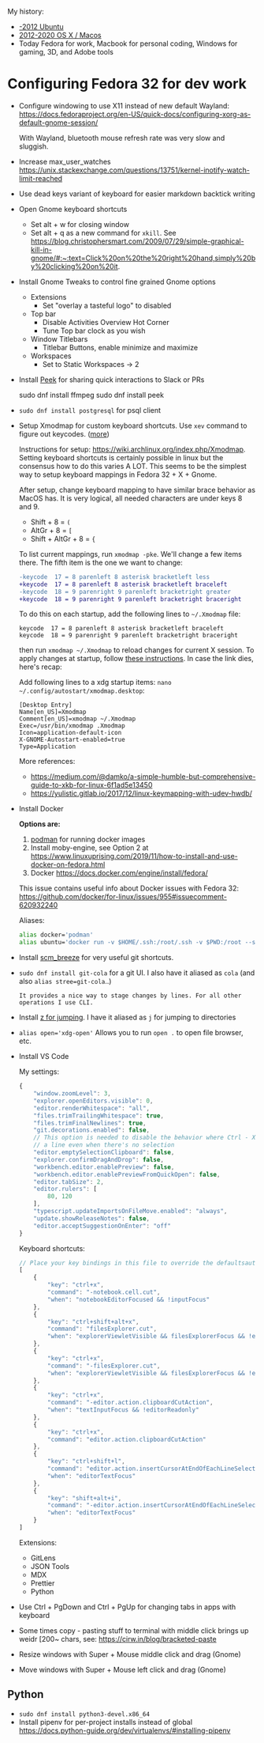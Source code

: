 
My history:

* [-2012 Ubuntu](https://apple.stackexchange.com/questions/68848/switching-from-ubuntu-to-os-x-and-im-lost)
* [2012-2020 OS X / Macos](https://gist.github.com/kimmobrunfeldt/350f4898d1b82cf10bce)
* Today Fedora for work, Macbook for personal coding, Windows for gaming, 3D, and Adobe tools



# Configuring Fedora 32 for dev work

* Configure windowing to use X11 instead of new default Wayland: https://docs.fedoraproject.org/en-US/quick-docs/configuring-xorg-as-default-gnome-session/

   With Wayland, bluetooth mouse refresh rate was very slow and sluggish.
   
* Increase max_user_watches https://unix.stackexchange.com/questions/13751/kernel-inotify-watch-limit-reached
* Use dead keys variant of keyboard for easier markdown backtick writing
* Open Gnome keyboard shortcuts
    * Set alt + w for closing window
    * Set alt + q as a new command for `xkill`. See https://blog.christophersmart.com/2009/07/29/simple-graphical-kill-in-gnome/#:~:text=Click%20on%20the%20right%20hand,simply%20by%20clicking%20on%20it.
    
* Install Gnome Tweaks to control fine grained Gnome options
    * Extensions
        * Set "overlay a tasteful logo" to disabled
    * Top bar
        * Disable Activities Overview Hot Corner
        * Tune Top bar clock as you wish
    * Window Titlebars
        * Titlebar Buttons, enable minimize and maximize
    * Workspaces
        * Set to Static Workspaces -> 2
* Install [Peek](https://github.com/phw/peek) for sharing quick interactions to Slack or PRs

    sudo dnf install ffmpeg
    sudo dnf install peek

* `sudo dnf install postgresql` for psql client

* Setup Xmodmap for custom keyboard shortcuts. Use `xev` command to figure out keycodes. ([more](https://unix.stackexchange.com/questions/49650/how-to-get-keycodes-for-xmodmap))

   Instructions for setup: https://wiki.archlinux.org/index.php/Xmodmap. Setting keyboard shortcuts is certainly possible in linux but 
   the consensus how to do this varies A LOT. This seems to be the simplest way to setup keyboard mappings in Fedora 32 + X + Gnome.
   
   After setup, change keyboard mapping to have similar brace behavior as MacOS has. It is very logical, all needed
   characters are under keys 8 and 9.
   
   * Shift + 8 = `(`
   * AltGr + 8 = `[`
   * Shift + AltGr + 8 = `{`
   
   To list current mappings, run `xmodmap -pke`. We'll change a few items there. The fifth item is the one we want to change:
   ```patch
   -keycode  17 = 8 parenleft 8 asterisk bracketleft less
   +keycode  17 = 8 parenleft 8 asterisk bracketleft braceleft
   -keycode  18 = 9 parenright 9 parenleft bracketright greater
   +keycode  18 = 9 parenright 9 parenleft bracketright braceright
   ```
   
   To do this on each startup, add the following lines to `~/.Xmodmap` file:
   
   ```
   keycode  17 = 8 parenleft 8 asterisk bracketleft braceleft
   keycode  18 = 9 parenright 9 parenleft bracketright braceright
   ```
   
   then run `xmodmap ~/.Xmodmap` to reload changes for current X session. To apply changes at startup, follow [these instructions](https://askubuntu.com/a/958510). In case the link dies, here's recap:
   
   Add following lines to a xdg startup items: `nano ~/.config/autostart/xmodmap.desktop`:
   
   ```
   [Desktop Entry]
   Name[en_US]=Xmodmap
   Comment[en_US]=xmodmap ~/.Xmodmap
   Exec=/usr/bin/xmodmap .Xmodmap
   Icon=application-default-icon
   X-GNOME-Autostart-enabled=true
   Type=Application
   ```
   
   
   More references:
   
   * https://medium.com/@damko/a-simple-humble-but-comprehensive-guide-to-xkb-for-linux-6f1ad5e13450
   * https://yulistic.gitlab.io/2017/12/linux-keymapping-with-udev-hwdb/

   
* Install Docker

    **Options are:**
    
    1. [podman](https://podman.io/) for running docker images 
    1. Install moby-engine, see Option 2 at https://www.linuxuprising.com/2019/11/how-to-install-and-use-docker-on-fedora.html
    1. Docker https://docs.docker.com/engine/install/fedora/

    This issue contains useful info about Docker issues with Fedora 32: https://github.com/docker/for-linux/issues/955#issuecomment-620932240
    
    Aliases:
    
    ```bash
    alias docker='podman'
    alias ubuntu='docker run -v $HOME/.ssh:/root/.ssh -v $PWD:/root --security-opt label=disable -w /root --rm -i -t kimmobrunfeldt/ubuntu /bin/bash'
    ```

* Install [scm_breeze](https://github.com/scmbreeze/scm_breeze) for very useful git shortcuts.

* `sudo dnf install git-cola` for a git UI. I also have it aliased as `cola` (and also `alias stree=git-cola`..)
   
      It provides a nice way to stage changes by lines. For all other operations I use CLI.
      
* Install [z for jumping](https://github.com/rupa/z). I have it aliased as `j` for jumping to directories
* `alias open='xdg-open'` Allows you to run `open .` to open file browser, etc.
* Install VS Code

   My settings:
   ```js
   {
       "window.zoomLevel": 3,
       "explorer.openEditors.visible": 0,
       "editor.renderWhitespace": "all",
       "files.trimTrailingWhitespace": true,
       "files.trimFinalNewlines": true,
       "git.decorations.enabled": false,
       // This option is needed to disable the behavior where Ctrl - X cuts
       // a line even when there's no selection
       "editor.emptySelectionClipboard": false,
       "explorer.confirmDragAndDrop": false,
       "workbench.editor.enablePreview": false,
       "workbench.editor.enablePreviewFromQuickOpen": false,
       "editor.tabSize": 2,
       "editor.rulers": [
           80, 120
       ],
       "typescript.updateImportsOnFileMove.enabled": "always",
       "update.showReleaseNotes": false,
       "editor.acceptSuggestionOnEnter": "off"
   }
   ```
   
   
   Keyboard shortcuts:
   ```js
   // Place your key bindings in this file to override the defaultsauto[]
   [
       {
           "key": "ctrl+x",
           "command": "-notebook.cell.cut",
           "when": "notebookEditorFocused && !inputFocus"
       },
       {
           "key": "ctrl+shift+alt+x",
           "command": "filesExplorer.cut",
           "when": "explorerViewletVisible && filesExplorerFocus && !explorerResourceIsRoot && !inputFocus"
       },
       {
           "key": "ctrl+x",
           "command": "-filesExplorer.cut",
           "when": "explorerViewletVisible && filesExplorerFocus && !explorerResourceIsRoot && !inputFocus"
       },
       {
           "key": "ctrl+x",
           "command": "-editor.action.clipboardCutAction",
           "when": "textInputFocus && !editorReadonly"
       },
       {
           "key": "ctrl+x",
           "command": "editor.action.clipboardCutAction"
       },
       {
           "key": "ctrl+shift+l",
           "command": "editor.action.insertCursorAtEndOfEachLineSelected",
           "when": "editorTextFocus"
       },
       {
           "key": "shift+alt+i",
           "command": "-editor.action.insertCursorAtEndOfEachLineSelected",
           "when": "editorTextFocus"
       }
   ]
   ```
   
   Extensions:
   * GitLens
   * JSON Tools
   * MDX
   * Prettier
   * Python
   
* Use Ctrl + PgDown and Ctrl + PgUp for changing tabs in apps with keyboard
* Some times copy - pasting stuff to terminal with middle click brings up weidr [200~ chars, see: https://cirw.in/blog/bracketed-paste
* Resize windows with Super + Mouse middle click and drag (Gnome)
* Move windows with Super + Mouse left click and drag (Gnome)
   

## Python

* `sudo dnf install python3-devel.x86_64`
* Install pipenv for per-project installs instead of global https://docs.python-guide.org/dev/virtualenvs/#installing-pipenv


